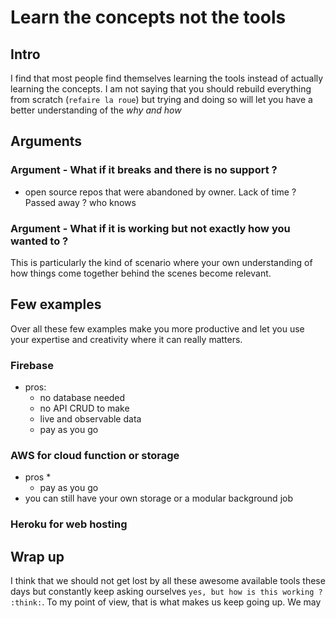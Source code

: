 # Learn the concepts not the tools

## Intro
I find that most people find themselves learning the tools instead of actually learning the concepts. I am not saying that you should rebuild everything from scratch (`refaire la roue`) but trying and doing so will let you have a better understanding of the _why and how_

## Arguments
### Argument - What if it breaks and there is no support ?
- open source repos that were abandoned by owner. Lack of time ? Passed away ? who knows

### Argument - What if it is working but not exactly how you wanted to ?
This is particularly the kind of scenario where your own understanding of how things come together behind the scenes become relevant.

## Few examples
Over all these few examples make you more productive and let you use your expertise and creativity where it can really matters.
### Firebase
- pros:
    * no database needed
    * no API CRUD to make
    * live and observable data
    * pay as you go
### AWS for cloud function or storage
- pros
    *
    * pay as you go
- you can still have your own storage or a modular background job
### Heroku for web hosting




## Wrap up
I think that we should not get lost by all these awesome available tools these days but constantly keep asking ourselves `yes, but how is this working ? :think:`. To my point of view, that is what makes us keep going up. We may
